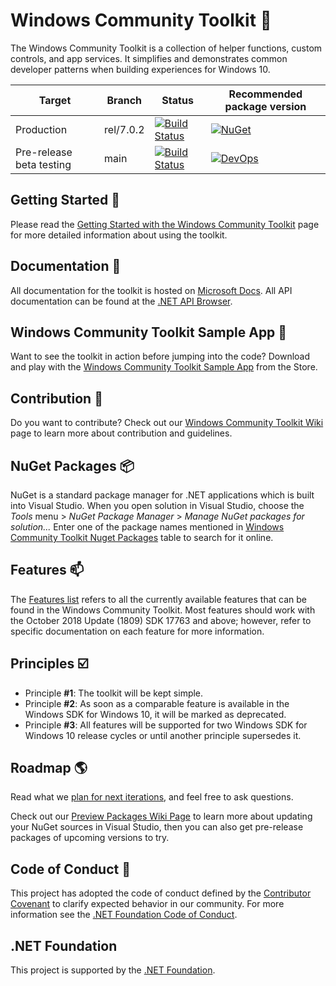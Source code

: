 
# Windows Community Toolkit :toolbox:

The Windows Community Toolkit is a collection of helper functions, custom controls, and app services. It simplifies and demonstrates common developer patterns when building experiences for Windows 10.

| Target | Branch | Status | Recommended package version |
| ------ | ------ | ------ | ------ |
| Production | rel/7.0.2 | [![Build Status](https://dev.azure.com/dotnet/WindowsCommunityToolkit/_apis/build/status/Toolkit-CI?branchName=rel/7.0.2)](https://dev.azure.com/dotnet/WindowsCommunityToolkit/_build/latest?definitionId=10&branchName=rel/7.0.2) | [![NuGet](https://img.shields.io/nuget/v/Microsoft.Toolkit.Uwp.svg)](https://www.nuget.org/profiles/Microsoft.Toolkit) |
| Pre-release beta testing | main | [![Build Status](https://dev.azure.com/dotnet/WindowsCommunityToolkit/_apis/build/status/Toolkit-CI?branchName=main)](https://dev.azure.com/dotnet/WindowsCommunityToolkit/_build/latest?definitionId=10) | [![DevOps](https://vsrm.dev.azure.com/dotnet/_apis/public/Release/badge/696bc9fd-f160-4e97-a1bd-7cbbb3b58f66/1/1)](https://dev.azure.com/dotnet/WindowsCommunityToolkit/_packaging?_a=feed&feed=WindowsCommunityToolkit-MainLatest) |

## Getting Started :raised_hands:

Please read the [Getting Started with the Windows Community Toolkit](https://docs.microsoft.com/windows/communitytoolkit/getting-started) page for more detailed information about using the toolkit.

## Documentation :pencil:

All documentation for the toolkit is hosted on [Microsoft Docs](https://docs.microsoft.com/windows/communitytoolkit/). All API documentation can be found at the [.NET API Browser](https://docs.microsoft.com/dotnet/api/?view=win-comm-toolkit-dotnet-stable).

## Windows Community Toolkit Sample App :iphone:

Want to see the toolkit in action before jumping into the code? Download and play with the [Windows Community Toolkit Sample App](https://www.microsoft.com/store/apps/9nblggh4tlcq) from the Store.

## Contribution :rocket:

Do you want to contribute? Check out our [Windows Community Toolkit Wiki](https://aka.ms/wct/wiki) page to learn more about contribution and guidelines.

## NuGet Packages :package:

NuGet is a standard package manager for .NET applications which is built into Visual Studio. When you open solution in Visual Studio, choose the *Tools* menu > *NuGet Package Manager* > *Manage NuGet packages for solution...* Enter one of the package names mentioned in [Windows Community Toolkit Nuget Packages](https://docs.microsoft.com/en-us/windows/communitytoolkit/nuget-packages) table to search for it online.

## <a name="supported"></a> Features :mailbox:

The [Features list](https://github.com/MicrosoftDocs/WindowsCommunityToolkitDocs/blob/master/docs/toc.md#controls) refers to all the currently available features that can be found in the Windows Community Toolkit. Most features should work with the October 2018 Update (1809) SDK 17763 and above; however, refer to specific documentation on each feature for more information.

## Principles :ballot_box_with_check:

* Principle **#1**: The toolkit will be kept simple.
* Principle **#2**: As soon as a comparable feature is available in the Windows SDK for Windows 10, it will be marked as deprecated.
* Principle **#3**: All features will be supported for two Windows SDK for Windows 10 release cycles or until another principle supersedes it.

## Roadmap :earth_americas:

Read what we [plan for next iterations](https://github.com/windows-toolkit/WindowsCommunityToolkit/milestones), and feel free to ask questions.

Check out our [Preview Packages Wiki Page](https://github.com/windows-toolkit/WindowsCommunityToolkit/wiki/Preview-Packages) to learn more about updating your NuGet sources in Visual Studio, then you can also get pre-release packages of upcoming versions to try.

## Code of Conduct :page_facing_up:

This project has adopted the code of conduct defined by the [Contributor Covenant](http://contributor-covenant.org/)
to clarify expected behavior in our community.
For more information see the [.NET Foundation Code of Conduct](CODE_OF_CONDUCT.md).

## .NET Foundation

This project is supported by the [.NET Foundation](http://dotnetfoundation.org).
